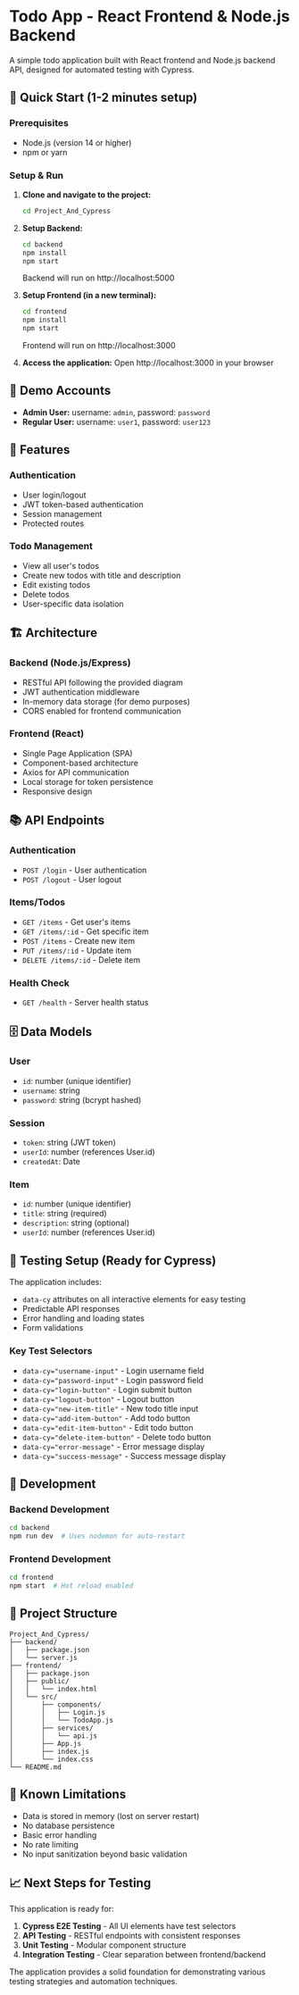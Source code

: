 # Todo App - React Frontend & Node.js Backend

A simple todo application built with React frontend and Node.js backend API, designed for automated testing with Cypress.

## 🚀 Quick Start (1-2 minutes setup)

### Prerequisites
- Node.js (version 14 or higher)
- npm or yarn

### Setup & Run

1. **Clone and navigate to the project:**
   ```bash
   cd Project_And_Cypress
   ```

2. **Setup Backend:**
   ```bash
   cd backend
   npm install
   npm start
   ```
   Backend will run on http://localhost:5000

3. **Setup Frontend (in a new terminal):**
   ```bash
   cd frontend
   npm install
   npm start
   ```
   Frontend will run on http://localhost:3000

4. **Access the application:**
   Open http://localhost:3000 in your browser

## 🔐 Demo Accounts

- **Admin User:** username: `admin`, password: `password`
- **Regular User:** username: `user1`, password: `user123`

## 📱 Features

### Authentication
- User login/logout
- JWT token-based authentication
- Session management
- Protected routes

### Todo Management
- View all user's todos
- Create new todos with title and description
- Edit existing todos
- Delete todos
- User-specific data isolation

## 🏗️ Architecture

### Backend (Node.js/Express)
- RESTful API following the provided diagram
- JWT authentication middleware
- In-memory data storage (for demo purposes)
- CORS enabled for frontend communication

### Frontend (React)
- Single Page Application (SPA)
- Component-based architecture
- Axios for API communication
- Local storage for token persistence
- Responsive design

## 📚 API Endpoints

### Authentication
- `POST /login` - User authentication
- `POST /logout` - User logout

### Items/Todos
- `GET /items` - Get user's items
- `GET /items/:id` - Get specific item
- `POST /items` - Create new item
- `PUT /items/:id` - Update item
- `DELETE /items/:id` - Delete item

### Health Check
- `GET /health` - Server health status

## 🗄️ Data Models

### User
- `id`: number (unique identifier)
- `username`: string
- `password`: string (bcrypt hashed)

### Session
- `token`: string (JWT token)
- `userId`: number (references User.id)
- `createdAt`: Date

### Item
- `id`: number (unique identifier)
- `title`: string (required)
- `description`: string (optional)
- `userId`: number (references User.id)

## 🧪 Testing Setup (Ready for Cypress)

The application includes:
- `data-cy` attributes on all interactive elements for easy testing
- Predictable API responses
- Error handling and loading states
- Form validations

### Key Test Selectors
- `data-cy="username-input"` - Login username field
- `data-cy="password-input"` - Login password field
- `data-cy="login-button"` - Login submit button
- `data-cy="logout-button"` - Logout button
- `data-cy="new-item-title"` - New todo title input
- `data-cy="add-item-button"` - Add todo button
- `data-cy="edit-item-button"` - Edit todo button
- `data-cy="delete-item-button"` - Delete todo button
- `data-cy="error-message"` - Error message display
- `data-cy="success-message"` - Success message display

## 🔧 Development

### Backend Development
```bash
cd backend
npm run dev  # Uses nodemon for auto-restart
```

### Frontend Development
```bash
cd frontend
npm start  # Hot reload enabled
```

## 📁 Project Structure

```
Project_And_Cypress/
├── backend/
│   ├── package.json
│   └── server.js
├── frontend/
│   ├── package.json
│   ├── public/
│   │   └── index.html
│   └── src/
│       ├── components/
│       │   ├── Login.js
│       │   └── TodoApp.js
│       ├── services/
│       │   └── api.js
│       ├── App.js
│       ├── index.js
│       └── index.css
└── README.md
```

## 🚨 Known Limitations

- Data is stored in memory (lost on server restart)
- No database persistence
- Basic error handling
- No rate limiting
- No input sanitization beyond basic validation

## 📈 Next Steps for Testing

This application is ready for:
1. **Cypress E2E Testing** - All UI elements have test selectors
2. **API Testing** - RESTful endpoints with consistent responses
3. **Unit Testing** - Modular component structure
4. **Integration Testing** - Clear separation between frontend/backend

The application provides a solid foundation for demonstrating various testing strategies and automation techniques. 